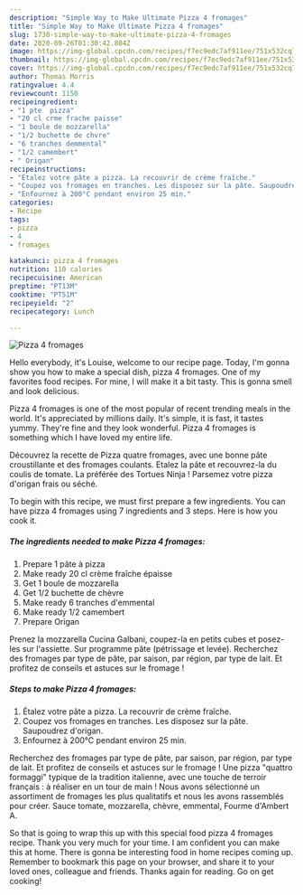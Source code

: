 ```yaml
---
description: "Simple Way to Make Ultimate Pizza 4 fromages"
title: "Simple Way to Make Ultimate Pizza 4 fromages"
slug: 1730-simple-way-to-make-ultimate-pizza-4-fromages
date: 2020-09-26T01:30:42.804Z
image: https://img-global.cpcdn.com/recipes/f7ec9edc7af911ee/751x532cq70/pizza-4-fromages-photo-principale-de-la-recette.jpg
thumbnail: https://img-global.cpcdn.com/recipes/f7ec9edc7af911ee/751x532cq70/pizza-4-fromages-photo-principale-de-la-recette.jpg
cover: https://img-global.cpcdn.com/recipes/f7ec9edc7af911ee/751x532cq70/pizza-4-fromages-photo-principale-de-la-recette.jpg
author: Thomas Morris
ratingvalue: 4.4
reviewcount: 1150
recipeingredient:
- "1 pte  pizza"
- "20 cl crme frache paisse"
- "1 boule de mozzarella"
- "1/2 buchette de chvre"
- "6 tranches demmental"
- "1/2 camembert"
- " Origan"
recipeinstructions:
- "Étalez votre pâte a pizza. La recouvrir de crème fraîche."
- "Coupez vos fromages en tranches. Les disposez sur la pâte. Saupoudrez d&#39;origan."
- "Enfournez à 200°C pendant environ 25 min."
categories:
- Recipe
tags:
- pizza
- 4
- fromages

katakunci: pizza 4 fromages 
nutrition: 110 calories
recipecuisine: American
preptime: "PT13M"
cooktime: "PT51M"
recipeyield: "2"
recipecategory: Lunch

---
```



![Pizza 4 fromages](https://img-global.cpcdn.com/recipes/f7ec9edc7af911ee/751x532cq70/pizza-4-fromages-photo-principale-de-la-recette.jpg)

Hello everybody, it's Louise, welcome to our recipe page. Today, I'm gonna show you how to make a special dish, pizza 4 fromages. One of my favorites food recipes. For mine, I will make it a bit tasty. This is gonna smell and look delicious.

Pizza 4 fromages is one of the most popular of recent trending meals in the world. It's appreciated by millions daily. It's simple, it is fast, it tastes yummy. They're fine and they look wonderful. Pizza 4 fromages is something which I have loved my entire life.

Découvrez la recette de Pizza quatre fromages, avec une bonne pâte croustillante et des fromages coulants. Etalez la pâte et recouvrez-la du coulis de tomate. La préférée des Tortues Ninja ! Parsemez votre pizza d&#39;origan frais ou séché.


To begin with this recipe, we must first prepare a few ingredients. You can have pizza 4 fromages using 7 ingredients and 3 steps. Here is how you cook it.

<!--inarticleads1-->

##### The ingredients needed to make Pizza 4 fromages:

1. Prepare 1 pâte à pizza
1. Make ready 20 cl crème fraîche épaisse
1. Get 1 boule de mozzarella
1. Get 1/2 buchette de chèvre
1. Make ready 6 tranches d&#39;emmental
1. Make ready 1/2 camembert
1. Prepare  Origan


Prenez la mozzarella Cucina Galbani, coupez-la en petits cubes et posez-les sur l&#39;assiette. Sur programme pâte (pétrissage et levée). Recherchez des fromages par type de pâte, par saison, par région, par type de lait. Et profitez de conseils et astuces sur le fromage ! 

<!--inarticleads2-->

##### Steps to make Pizza 4 fromages:

1. Étalez votre pâte a pizza. La recouvrir de crème fraîche.
1. Coupez vos fromages en tranches. Les disposez sur la pâte. Saupoudrez d&#39;origan.
1. Enfournez à 200°C pendant environ 25 min.


Recherchez des fromages par type de pâte, par saison, par région, par type de lait. Et profitez de conseils et astuces sur le fromage ! Une pizza &#34;quattro formaggi&#34; typique de la tradition italienne, avec une touche de terroir français : à réaliser en un tour de main ! Nous avons sélectionné un assortiment de fromages les plus qualitatifs et nous les avons rassemblés pour créer. Sauce tomate, mozzarella, chèvre, emmental, Fourme d&#39;Ambert A. 

So that is going to wrap this up with this special food pizza 4 fromages recipe. Thank you very much for your time. I am confident you can make this at home. There is gonna be interesting food in home recipes coming up. Remember to bookmark this page on your browser, and share it to your loved ones, colleague and friends. Thanks again for reading. Go on get cooking!
